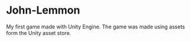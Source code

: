 # John-Lemmon
My first game made with Unity Engine. The game was made using assets form the Unity asset store.
